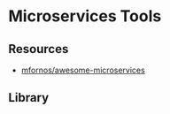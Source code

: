 # Microservices Tools

## Resources
- [mfornos/awesome-microservices](https://github.com/mfornos/awesome-microservices)

## Library


